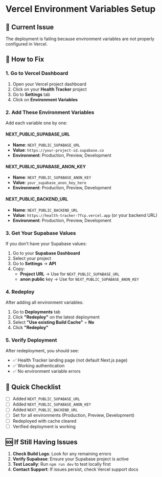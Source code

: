 # Vercel Environment Variables Setup

## 🚨 Current Issue
The deployment is failing because environment variables are not properly configured in Vercel.

## 🔧 How to Fix

### 1. **Go to Vercel Dashboard**
1. Open your Vercel project dashboard
2. Click on your **Health Tracker** project
3. Go to **Settings** tab
4. Click on **Environment Variables**

### 2. **Add These Environment Variables**

Add each variable one by one:

#### **NEXT_PUBLIC_SUPABASE_URL**
- **Name**: `NEXT_PUBLIC_SUPABASE_URL`
- **Value**: `https://your-project-id.supabase.co`
- **Environment**: Production, Preview, Development

#### **NEXT_PUBLIC_SUPABASE_ANON_KEY**
- **Name**: `NEXT_PUBLIC_SUPABASE_ANON_KEY`
- **Value**: `your_supabase_anon_key_here`
- **Environment**: Production, Preview, Development

#### **NEXT_PUBLIC_BACKEND_URL**
- **Name**: `NEXT_PUBLIC_BACKEND_URL`
- **Value**: `https://health-tracker-7fcp.vercel.app` (or your backend URL)
- **Environment**: Production, Preview, Development

### 3. **Get Your Supabase Values**

If you don't have your Supabase values:

1. Go to your **Supabase Dashboard**
2. Select your project
3. Go to **Settings** → **API**
4. Copy:
   - **Project URL** → Use for `NEXT_PUBLIC_SUPABASE_URL`
   - **anon public** key → Use for `NEXT_PUBLIC_SUPABASE_ANON_KEY`

### 4. **Redeploy**

After adding all environment variables:

1. Go to **Deployments** tab
2. Click **"Redeploy"** on the latest deployment
3. Select **"Use existing Build Cache"** = **No**
4. Click **"Redeploy"**

### 5. **Verify Deployment**

After redeployment, you should see:
- ✅ Health Tracker landing page (not default Next.js page)
- ✅ Working authentication
- ✅ No environment variable errors

## 🎯 Quick Checklist

- [ ] Added `NEXT_PUBLIC_SUPABASE_URL`
- [ ] Added `NEXT_PUBLIC_SUPABASE_ANON_KEY`
- [ ] Added `NEXT_PUBLIC_BACKEND_URL`
- [ ] Set for all environments (Production, Preview, Development)
- [ ] Redeployed with cache cleared
- [ ] Verified deployment is working

## 🆘 If Still Having Issues

1. **Check Build Logs**: Look for any remaining errors
2. **Verify Supabase**: Ensure your Supabase project is active
3. **Test Locally**: Run `npm run dev` to test locally first
4. **Contact Support**: If issues persist, check Vercel support docs
